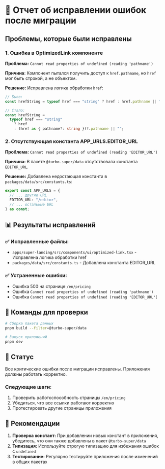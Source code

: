 # 🐛 Отчет об исправлении ошибок после миграции

## Проблемы, которые были исправлены

### 1. Ошибка в OptimizedLink компоненте

**Проблема:** `Cannot read properties of undefined (reading 'pathname')`

**Причина:** Компонент пытался получить доступ к `href.pathname`, но `href` мог быть строкой, а не объектом.

**Решение:** Исправлена логика обработки `href`:

```typescript
// Было:
const hrefString = typeof href === "string" ? href : href.pathname || "";

// Стало:
const hrefString =
  typeof href === "string"
    ? href
    : (href as { pathname?: string })?.pathname || "";
```

### 2. Отсутствующая константа APP_URLS.EDITOR_URL

**Проблема:** `Cannot read properties of undefined (reading 'EDITOR_URL')`

**Причина:** В пакете `@turbo-super/data` отсутствовала константа `EDITOR_URL`.

**Решение:** Добавлена недостающая константа в `packages/data/src/constants.ts`:

```typescript
export const APP_URLS = {
  // ... другие URL
  EDITOR_URL: "/editor",
  // ... остальные URL
} as const;
```

## 📊 Результаты исправлений

### ✅ Исправленные файлы:

- `apps/super-landing/src/components/ui/optimized-link.tsx` - Исправлена логика обработки href
- `packages/data/src/constants.ts` - Добавлена константа EDITOR_URL

### ✅ Устраненные ошибки:

- Ошибка 500 на странице `/en/pricing`
- Ошибка `Cannot read properties of undefined (reading 'pathname')`
- Ошибка `Cannot read properties of undefined (reading 'EDITOR_URL')`

## 🔧 Команды для проверки

```bash
# Сборка пакета данных
pnpm build --filter=@turbo-super/data

# Запуск приложений
pnpm dev
```

## 🎯 Статус

Все критические ошибки после миграции исправлены. Приложения должны работать корректно.

### Следующие шаги:

1. Проверить работоспособность страницы `/en/pricing`
2. Убедиться, что все ссылки работают корректно
3. Протестировать другие страницы приложения

## 📝 Рекомендации

1. **Проверка констант:** При добавлении новых констант в приложения, убедитесь, что они также добавлены в пакет `@turbo-super/data`
2. **Типизация:** Используйте строгую типизацию для избежания ошибок с `undefined`
3. **Тестирование:** Регулярно тестируйте приложения после изменений в общих пакетах
